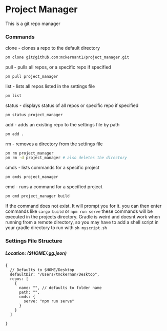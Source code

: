 # Project Manager 
This is a git repo manager

### Commands
clone - clones a repo to the default directory
```bash
pm clone git@github.com:mckernant1/project_manager.git
```
pull - pulls all repos, or a specific repo if specified
```bash
pm pull project_manager
```
list - lists all repos listed in the settings file
```bash
pm list
```
status - displays status of all repos or specific repo if specified
```bash
pm status project_manager
```

add - adds an existing repo to the settings file by path
```bash
pm add .
```
rm - removes a directory from the settings file
```bash
pm rm project_manager
pm rm -d project_manager # also deletes the directory
```
cmds - lists commands for a specific project
```bash
pm cmds project_manager
```
cmd - runs a command for a specified project
```bash
pm cmd project_manager build
```
If the command does not exist. It will prompt you for it.
you can then enter commands like `cargo build` or `npm run serve` these commands will be executed in the projects directory. Gradle is weird and doesnt work when running from a remote directory, so you may have to add a shell script in your gradle directory to run with `sh myscript.sh`

### Settings File Structure
##### Location: ($HOME/.gg.json)
```json5
{
  // Defaults to $HOME/Desktop
  defaultDir: "/Users/tmckernan/Desktop",
  repos: [
    {
      name: "", // defaults to folder name
      path: "",
      cmds: {
        serve: "npm run serve"
      } 
    } 
  ]

}
```
